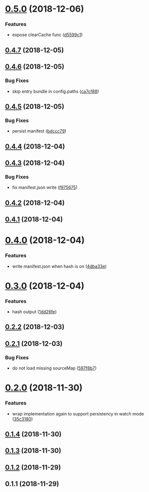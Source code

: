 # [0.5.0](https://github.com/dumberjs/gulp-dumber/compare/v0.4.7...v0.5.0) (2018-12-06)


### Features

* expose clearCache func ([d5599c1](https://github.com/dumberjs/gulp-dumber/commit/d5599c1))



## [0.4.7](https://github.com/dumberjs/gulp-dumber/compare/v0.4.6...v0.4.7) (2018-12-05)



## [0.4.6](https://github.com/dumberjs/gulp-dumber/compare/v0.4.5...v0.4.6) (2018-12-05)


### Bug Fixes

* skip entry bundle in config.paths ([ca7cf88](https://github.com/dumberjs/gulp-dumber/commit/ca7cf88))



## [0.4.5](https://github.com/dumberjs/gulp-dumber/compare/v0.4.4...v0.4.5) (2018-12-05)


### Bug Fixes

* persist manifest ([bdccc79](https://github.com/dumberjs/gulp-dumber/commit/bdccc79))



## [0.4.4](https://github.com/dumberjs/gulp-dumber/compare/v0.4.3...v0.4.4) (2018-12-04)



## [0.4.3](https://github.com/dumberjs/gulp-dumber/compare/v0.4.2...v0.4.3) (2018-12-04)


### Bug Fixes

* fix manifest.json write ([f975675](https://github.com/dumberjs/gulp-dumber/commit/f975675))



## [0.4.2](https://github.com/dumberjs/gulp-dumber/compare/v0.4.1...v0.4.2) (2018-12-04)



## [0.4.1](https://github.com/dumberjs/gulp-dumber/compare/v0.4.0...v0.4.1) (2018-12-04)



# [0.4.0](https://github.com/dumberjs/gulp-dumber/compare/v0.3.0...v0.4.0) (2018-12-04)


### Features

* write manifest.json when hash is on ([4dba33e](https://github.com/dumberjs/gulp-dumber/commit/4dba33e))



# [0.3.0](https://github.com/dumberjs/gulp-dumber/compare/v0.2.2...v0.3.0) (2018-12-04)


### Features

* hash output ([1dd26fe](https://github.com/dumberjs/gulp-dumber/commit/1dd26fe))



## [0.2.2](https://github.com/huochunpeng/gulp-dumber/compare/v0.2.1...v0.2.2) (2018-12-03)



## [0.2.1](https://github.com/huochunpeng/gulp-dumber/compare/v0.2.0...v0.2.1) (2018-12-03)


### Bug Fixes

* do not load missing sourceMap ([597f8b7](https://github.com/huochunpeng/gulp-dumber/commit/597f8b7))



# [0.2.0](https://github.com/huochunpeng/gulp-dumber/compare/v0.1.4...v0.2.0) (2018-11-30)


### Features

* wrap implementation again to support persistency in watch mode ([35c3180](https://github.com/huochunpeng/gulp-dumber/commit/35c3180))



## [0.1.4](https://github.com/huochunpeng/gulp-dumber/compare/v0.1.3...v0.1.4) (2018-11-30)



## [0.1.3](https://github.com/huochunpeng/gulp-dumber/compare/v0.1.2...v0.1.3) (2018-11-30)



## [0.1.2](https://github.com/huochunpeng/gulp-dumber/compare/v0.1.1...v0.1.2) (2018-11-29)



## 0.1.1 (2018-11-29)




